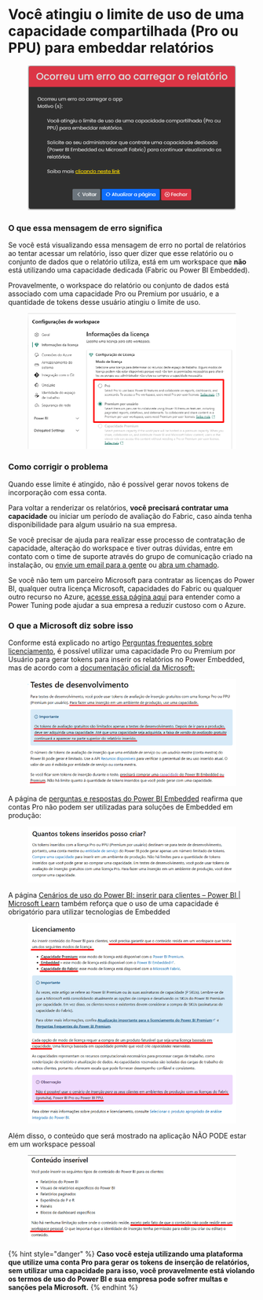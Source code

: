 # Você atingiu o limite de uso de uma capacidade compartilhada (Pro ou PPU) para embeddar relatórios

<figure><img src="../../.gitbook/assets/image (5) (1) (1) (1).png" alt=""><figcaption></figcaption></figure>

### O que essa mensagem de erro significa

Se você está visualizando essa mensagem de erro no portal de relatórios ao tentar acessar um relatório, isso quer dizer que esse relatório ou o conjunto de dados que o relatório utiliza, está em um workspace que **não** está utilizando uma capacidade dedicada (Fabric ou Power BI Embedded).

Provavelmente, o workspace do relatório ou conjunto de dados está associado com uma capacidade Pro ou Premium por usuário, e a quantidade de tokens desse usuário atingiu o limite de uso.

<figure><img src="../../.gitbook/assets/image (11) (1).png" alt=""><figcaption></figcaption></figure>



### Como corrigir o problema

Quando esse limite é atingido, não é possível gerar novos tokens de incorporação com essa conta.&#x20;

Para voltar a renderizar os relatórios, **você precisará contratar uma capacidade** ou iniciar um período de avaliação do Fabric, caso ainda tenha disponibilidade para algum usuário na sua empresa.

Se você precisar de ajuda para realizar esse processo de contratação de capacidade, alteração do workspace e tiver outras dúvidas, entre em contato com o time de suporte através do grupo de comunicação criado na instalação, ou [envie um email para a gente](mailto:suporte@powerembedded.com.br) ou [abra um chamado](https://admin.powerembedded.com.br/Support).

Se você não tem um parceiro Microsoft para contratar as licenças do Power BI, qualquer outra licença Microsoft, capacidades do Fabric ou qualquer outro recurso no Azure, [acesse essa página aqui](https://powertuning.com.br/parceria-azure/) para entender como a Power Tuning pode ajudar a sua empresa a reduzir custoso com o Azure.



### O que a Microsoft diz sobre isso

Conforme está explicado no artigo [Perguntas frequentes sobre licenciamento](../../perguntas-frequentes/licenciamento/), é possível utilizar uma capacidade Pro ou Premium por Usuário para gerar tokens para inserir os relatórios no Power Embedded, mas de acordo com a [documentação oficial da Microsoft:](https://learn.microsoft.com/pt-br/power-bi/developer/embedded/move-to-production)

<figure><img src="../../.gitbook/assets/image (6) (1) (1).png" alt=""><figcaption></figcaption></figure>



A página de [perguntas e respostas do Power BI Embedded](https://learn.microsoft.com/pt-br/power-bi/developer/embedded/embedded-faq#quantos-tokens-inseridos-posso-criar-) reafirma que contas Pro não podem ser utilizadas para soluções de Embedded em produção:

<figure><img src="../../.gitbook/assets/image (7) (1) (1).png" alt=""><figcaption></figcaption></figure>



A página [Cenários de uso do Power BI: inserir para clientes – Power BI | Microsoft Learn](https://learn.microsoft.com/pt-br/power-bi/guidance/powerbi-implementation-planning-usage-scenario-embed-for-your-customers#licensing) também reforça que o uso de uma capacidade é obrigatório para utilizar tecnologias de Embedded

<figure><img src="../../.gitbook/assets/image (8) (1).png" alt=""><figcaption></figcaption></figure>



Além disso, o conteúdo que será mostrado na aplicação NÃO PODE estar em um workspace pessoal

<figure><img src="../../.gitbook/assets/image (9) (1).png" alt=""><figcaption></figcaption></figure>

{% hint style="danger" %}
**Caso você esteja utilizando uma plataforma que utilize uma conta Pro para gerar os tokens de inserção de relatórios, sem utilizar uma capacidade para isso, você provavelmente está violando os termos de uso do Power BI e sua empresa pode sofrer multas e sanções pela Microsoft.**
{% endhint %}

